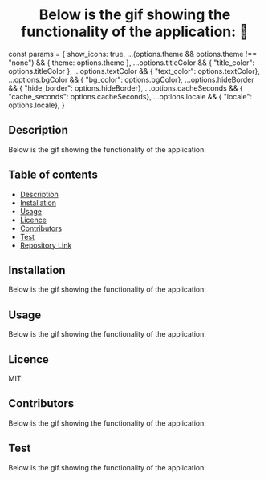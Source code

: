 
  
  <h1 align="center">Below is the gif showing the functionality of the application: 👋</h1>
  
  const params = {
    show_icons: true,
    ...(options.theme && options.theme !== "none") && { theme: options.theme },
    ...options.titleColor && { "title_color": options.titleColor },
    ...options.textColor && { "text_color": options.textColor},
    ...options.bgColor && { "bg_color": options.bgColor},
    ...options.hideBorder && { "hide_border": options.hideBorder},
    ...options.cacheSeconds && { "cache_seconds": options.cacheSeconds},
    ...options.locale && { "locale": options.locale},
  }
 
  ## Description 
  
  Below is the gif showing the functionality of the application:
  ## Table of contents
  - [Description](#Description)
  - [Installation](#Installation)
  - [Usage](#Usage)
  - [Licence](#Licence)
  - [Contributors](#Contributors)
  - [Test](#Test)
  - [Repository Link](#Repository)

  ## Installation
 Below is the gif showing the functionality of the application:
  ## Usage
  Below is the gif showing the functionality of the application:
  ## Licence
  MIT
  ## Contributors
  Below is the gif showing the functionality of the application:
 
  ## Test
  Below is the gif showing the functionality of the application:
  
